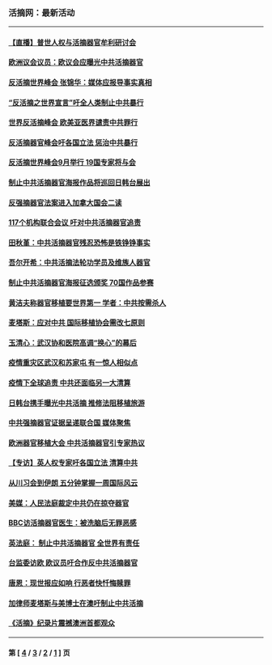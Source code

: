 ### 活摘网：最新活动
---
#### [【直播】普世人权与活摘器官牟利研讨会](../../pages/nf5883/n13425146.md?01080430) 
#### [欧洲议会议员：欧议会应曝光中共活摘器官](../../pages/nf5883/n13336571.md?01080430) 
#### [反活摘世界峰会 张锦华：媒体应报导事实真相](../../pages/nf5883/n13278502.md?01080430) 
#### [“反活摘之世界宣言”吁全人类制止中共暴行](../../pages/nf5883/n13259730.md?01080430) 
#### [世界反活摘峰会 欧美亚医界谴责中共罪行](../../pages/nf5883/n13253550.md?01080430) 
#### [反活摘器官峰会吁各国立法 惩治中共暴行](../../pages/nf5883/n13245052.md?01080430) 
#### [反活摘世界峰会9月举行 19国专家将与会](../../pages/nf5883/n13201492.md?01080430) 
#### [制止中共活摘器官海报作品将巡回日韩台展出](../../pages/nf5883/n13177791.md?01080430) 
#### [反强摘器官法案进入加拿大国会二读](../../pages/nf5883/n13033450.md?01080430) 
#### [117个机构联合会议 吁对中共活摘器官追责](../../pages/nf5883/n12775087.md?01080430) 
#### [田秋堇：中共活摘器官残忍恐怖是铁铮铮事实](../../pages/nf5883/n12702148.md?01080430) 
#### [吾尔开希：中共活摘法轮功学员及维族人器官](../../pages/nf5883/n12693197.md?01080430) 
#### [制止中共活摘器官海报征选颁奖 70国作品参赛](../../pages/nf5883/n12692050.md?01080430) 
#### [黄洁夫称器官移植要世界第一 学者：中共按需杀人](../../pages/nf5883/n12572329.md?01080430) 
#### [麦塔斯：应对中共 国际移植协会需改七原则](../../pages/nf5883/n12514711.md?01080430) 
#### [玉清心：武汉协和医院高调“换心”的幕后](../../pages/nf5883/n12298730.md?01080430) 
#### [疫情重灾区武汉和苏家屯 有一惊人相似点](../../pages/nf5883/n12150824.md?01080430) 
#### [疫情下全球追责 中共还面临另一大清算](../../pages/nf5883/n12070397.md?01080430) 
#### [日韩台携手曝光中共活摘 推修法阻移植旅游](../../pages/nf5883/n11712046.md?01080430) 
#### [中共强摘器官证据呈递联合国 媒体聚焦](../../pages/nf5883/n11546426.md?01080430) 
#### [欧洲器官移植大会 中共活摘器官引专家热议](../../pages/nf5883/n11539095.md?01080430) 
#### [【专访】英人权专家吁各国立法 清算中共](../../pages/nf5883/n11367315.md?01080430) 
#### [从川习会到伊朗 五分钟掌握一周国际风云](../../pages/nf5883/n11338520.md?01080430) 
#### [美媒：人民法庭裁定中共仍在掠夺器官](../../pages/nf5883/n11334897.md?01080430) 
#### [BBC访活摘器官医生：被洗脑后无罪恶感](../../pages/nf5883/n11335935.md?01080430) 
#### [英法庭： 制止中共活摘器官 全世界有责任](../../pages/nf5883/n11330691.md?01080430) 
#### [台监委访欧 欧议员吁合作反中共活摘器官](../../pages/nf5883/n11109190.md?01080430) 
#### [唐恩：现世报应如响 行恶者快忏悔赎罪](../../pages/nf5883/n11104016.md?01080430) 
#### [加律师麦塔斯与美博士在澳吁制止中共活摘](../../pages/nf5883/n10724764.md?01080430) 
#### [《活摘》纪录片震撼澳洲首都观众](../../pages/nf5883/n10722747.md?01080430) 

---
#### 第 [ [4](./4.md?01080430) / [3](./3.md?01080430) / [2](./2.md?01080430) / [1](./1.md?01080430) ] 页
